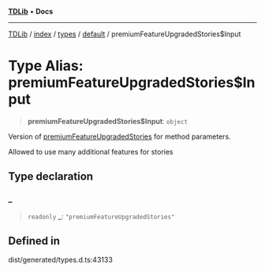 [**TDLib**](../../../../../../README.md) • **Docs**

***

[TDLib](../../../../../../modules.md) / [index](../../../../../README.md) / [types](../../../README.md) / [default](../README.md) / premiumFeatureUpgradedStories$Input

# Type Alias: premiumFeatureUpgradedStories$Input

> **premiumFeatureUpgradedStories$Input**: `object`

Version of [premiumFeatureUpgradedStories](premiumFeatureUpgradedStories.md) for method parameters.

Allowed to use many additional features for stories

## Type declaration

### \_

> `readonly` **\_**: `"premiumFeatureUpgradedStories"`

## Defined in

dist/generated/types.d.ts:43133
